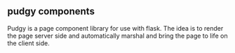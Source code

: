 ## pudgy components

Pudgy is a page component library for use with flask. The idea is to render
the page server side and automatically marshal and bring the page to life on
the client side.
